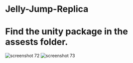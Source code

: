# Jelly-Jump-Replica
# Find the unity package in the assests folder.
![screenshot 72](https://user-images.githubusercontent.com/28836806/38599863-b48d62fa-3d7f-11e8-8360-251fa009a812.png)
![screenshot 73](https://user-images.githubusercontent.com/28836806/38599895-d61067ce-3d7f-11e8-8579-c23fe0a1378e.png)

